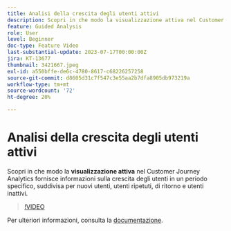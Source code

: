 ```yaml
---
title: Analisi della crescita degli utenti attivi
description: Scopri in che modo la visualizzazione attiva nel Customer Journey Analytics fornisce informazioni sulla crescita degli utenti in un periodo specifico, suddivisi per nuovi utenti, utenti ripetuti, utenti di ritorno e utenti inattivi.
feature: Guided Analysis
role: User
level: Beginner
doc-type: Feature Video
last-substantial-update: 2023-07-17T00:00:00Z
jira: KT-13677
thumbnail: 3421667.jpeg
exl-id: a550bffe-de6c-4780-8617-c68226257258
source-git-commit: d8605d31c7f547c3e55aa2b7dfa8905db973219a
workflow-type: tm+mt
source-wordcount: '72'
ht-degree: 20%

---
```


# Analisi della crescita degli utenti attivi

Scopri in che modo la **visualizzazione attiva** nel Customer Journey Analytics fornisce informazioni sulla crescita degli utenti in un periodo specifico, suddivisa per nuovi utenti, utenti ripetuti, di ritorno e utenti inattivi.

>[!VIDEO](https://video.tv.adobe.com/v/3421667/?learn=on)

Per ulteriori informazioni, consulta la [documentazione](https://experienceleague.adobe.com/docs/analytics-platform/using/guided-analysis/user-growth/active.html).
